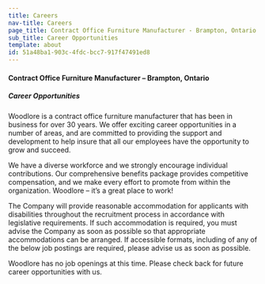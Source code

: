 ```yaml
---
title: Careers
nav-title: Careers
page_title: Contract Office Furniture Manufacturer - Brampton, Ontario
sub_title: Career Opportunities
template: about
id: 51a48ba1-903c-4fdc-bcc7-917f47491ed8
---
```

<div class="block">
<h4 class="orange bold">Contract Office Furniture Manufacturer – Brampton, Ontario</h4>
<h5 class="dgreen bold underline">Career Opportunities</h5>
  <p>Woodlore is a contract office furniture manufacturer that has been in business for over 30 years.  We offer exciting career opportunities in a number of areas, and are committed to providing the support and development to help insure that all our employees have the opportunity to grow and succeed.</p>
  <p>We have a diverse workforce and we strongly encourage individual contributions.  Our comprehensive benefits package provides competitive compensation, and we make every effort to promote from within the organization.  Woodlore – it’s a great place to work!</p>
  <p>The Company will provide reasonable accommodation for applicants with disabilities throughout the recruitment process in accordance with legislative requirements. If such accommodation is required, you must advise the Company as soon as possible so that appropriate accommodations can be arranged. If accessible formats, including of any of the below job postings are required, please advise us as soon as possible.</p>
  <p>Woodlore has no job openings at this time.  Please check back for future career opportunities with us.</p>
</div>
